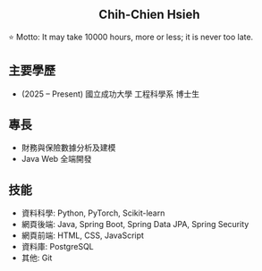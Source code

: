<h2 align="center">Chih-Chien Hsieh</h2>

⭐ Motto: It may take 10000 hours, more or less; it is never too late.

## 主要學歷

- (2025 – Present) 國立成功大學 工程科學系 博士生

## 專長

- 財務與保險數據分析及建模
- Java Web 全端開發

## 技能

- 資料科學: Python, PyTorch, Scikit-learn
- 網頁後端: Java, Spring Boot, Spring Data JPA, Spring Security
- 網頁前端: HTML, CSS, JavaScript
- 資料庫: PostgreSQL
- 其他: Git
